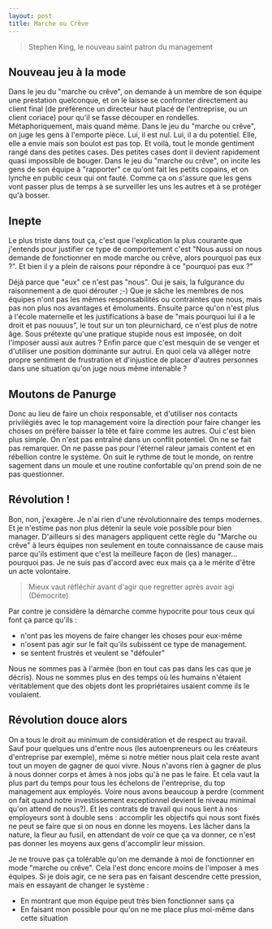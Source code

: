 ```yaml
---
layout: post
title: Marche ou Crêve
---
```


> Stephen King, le nouveau saint patron du management

## Nouveau jeu à la mode
Dans le jeu du "marche ou crêve", on demande à un membre de son équipe une prestation quelconque, et on le laisse se confronter directement au client final (de préférence un directeur haut placé de l'entreprise, ou un client coriace) pour qu'il se fasse découper en rondelles. Métaphoriquement, mais quand même.
Dans le jeu du "marche ou crêve", on juge les gens à l'emporte pièce. Lui, il est nul. Lui, il a du potentiel. Elle, elle a envie mais son boulot est pas top. Et voilà, tout le monde gentiment rangé dans des petites cases. Des petites cases dont il devient rapidement quasi impossible de bouger.
Dans le jeu du "marche ou crêve", on incite les gens de son équipe à "rapporter" ce qu'ont fait les petits copains, et on lynche en public ceux qui ont fauté. Comme ça on s'assure que les gens vont passer plus de temps à se surveiller les uns les autres et à se protéger qu'à bosser.

## Inepte
Le plus triste dans tout ça, c'est que l'explication la plus courante que j'entends pour justifier ce type de comportement c'est "Nous aussi on nous demande de fonctionner en mode marche ou crêve, alors pourquoi pas eux ?". Et bien il y a plein de raisons pour répondre à ce "pourquoi pas eux ?"

Déjà parce que "eux" ce n'est pas "nous". Oui je sais, la fulgurance du raisonnement a de quoi dérouter ;-) Que je sâche les membres de nos équipes n'ont pas les mêmes responsabilités ou contraintes que nous, mais pas non plus nos avantages et émoluments.
Ensuite parce qu'on n'est plus à l'école maternelle et les justifications à base de "mais pourquoi lui il a le droit et pas nouuus", le tout sur un ton pleurnichard, ce n'est plus de notre âge. Sous prétexte qu'une pratique stupide nous est imposée, on doit l'imposer aussi aux autres ?
Enfin parce que c'est mesquin de se venger et d'utiliser une position dominante sur autrui. En quoi cela va alléger notre propre sentiment de frustration et d'injustice de placer d'autres personnes dans une situation qu'on juge nous même intenable ?

## Moutons de Panurge
Donc au lieu de faire un choix responsable, et d'utiliser nos contacts privilégiés avec le top management voire la direction pour faire changer les choses on préfère baisser la tête et faire comme les autres.
Oui c'est bien plus simple. On n'est pas entraîné dans un conflit potentiel. On ne se fait pas remarquer. On ne passe pas pour l'éternel raleur jamais content et en rébellion contre le système. On suit le rythme de tout le monde, on rentre sagement dans un moule et une routine confortable qu'on prend soin de ne pas questionner.

## Révolution !
Bon, non, j'exagère. Je n'ai rien d'une révolutionnaire des temps modernes. Et je n'estime pas non plus détenir la seule voie possible pour bien manager.
D'ailleurs si des managers appliquent cette règle du "Marche ou crêve" à leurs équipes non seulement en toute connaissance de cause mais parce qu'ils estiment que c'est la meilleure façon de (les) manager... pourquoi pas. Je ne suis pas d'accord avec eux mais ça a le mérite d'être un acte volontaire.

> Mieux vaut réfléchir avant d'agir que regretter après avoir agi (Démocrite)

Par contre je considère la démarche comme hypocrite pour tous ceux qui font ça parce qu'ils :
* n'ont pas les moyens de faire changer les choses pour eux-même
* n'osent pas agir sur le fait qu'ils subissent ce type de management.
* se sentent frustrés et veulent se "défouler"

Nous ne sommes pas à l'armée (bon en tout cas pas dans les cas que je décris). Nous ne sommes plus en des temps où les humains n'étaient véritablement que des objets dont les propriétaires usaient comme ils le voulaient.

## Révolution douce alors
On a tous le droit au minimum de considération et de respect au travail. Sauf pour quelques uns d'entre nous (les autoenpreneurs ou les créateurs d'entreprise par exemple), même si notre métier nous plait cela reste avant tout un moyen de gagner de quoi vivre.
Nous n'avons rien à gagner de plus à nous donner corps et âmes à nos jobs qu'à ne pas le faire. Et cela vaut la plus part du temps pour tous les échelons de l'entreprise, du top management aux employés. Voire nous avons beaucoup à perdre (comment on fait quand notre investissement exceptionnel devient le niveau minimal qu'on attend de nous?).
Et les contrats de travail qui nous lient à nos employeurs sont à double sens : accomplir les objectifs qui nous sont fixés ne peut se faire que si on nous en donne les moyens. Les lâcher dans la nature, la fleur au fusil, en attendant de voir ce que ça va donner, ce n'est pas donner les moyens aux gens d'accomplir leur mission.

Je ne trouve pas ça tolérable qu'on me demande à moi de fonctionner en mode "marche ou crêve". Cela l'est donc encore moins de l'imposer à mes équipes. Si je dois agir, ce ne sera pas en faisant descendre cette pression, mais en essayant de changer le système :
* En montrant que mon équipe peut très bien fonctionner sans ça
* En faisant mon possible pour qu'on ne me place plus moi-même dans cette situation
